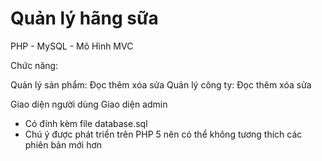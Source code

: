 # Quản lý hãng sữa

PHP - MySQL - Mô Hình MVC

Chức năng: 

Quản lý sản phẩm: Đọc thêm xóa sửa
Quản lý công ty: Đọc thêm xóa sửa

Giao diện người dùng
Giao diện admin

* Có đính kèm file database.sql
* Chú ý được phát triển trên PHP 5 nên có thể không tương thích các phiên bản mới hơn